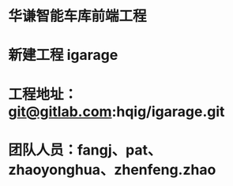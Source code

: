 # 华谦智能车库前端工程
# 新建工程 igarage
# 工程地址：git@gitlab.com:hqig/igarage.git
# 团队人员：fangj、pat、zhaoyonghua、zhenfeng.zhao 
